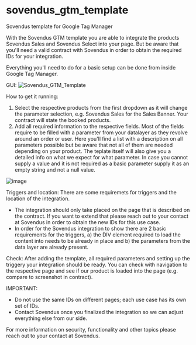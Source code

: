 # sovendus_gtm_template
Sovendus template for Google Tag Manager

With the Sovendus GTM template you are able to integrate the products Sovendus Sales and Sovendus Select into your page.
But be aware that you'll need a valid contract with Sovendus in order to obtain the required IDs for your integration.

Everything you'll need to do for a basic setup can be done from inside Google Tag Manager.

GUI:
![Sovendus_GTM_Template](https://user-images.githubusercontent.com/81681270/115350511-7dffca00-a1b5-11eb-9573-c10d2b9cbab0.png)

How to get it running:
1. Select the respective products from the first dropdown as it will change the parameter selection, e.g. Sovendus Sales for the Sales Banner.
Your contract will state the booked products.
2. Add all required information to the respective fields. Most of the fields require to be filled with a parameter from your datalayer as they revolve around an order or user.
Here you'll find a list with a description on all parameters possible but be aware that not all of them are needed depending on your product.
The teplate itself will also give you a detailed info on what we expect for what parameter.
In case you cannot supply a value and it is not required as a basic parameter supply it as an empty string and not a null value.

![image](https://user-images.githubusercontent.com/81681270/115351890-059a0880-a1b7-11eb-8307-5de8f7d682c2.png)

Triggers and location:
There are some requiremets for triggers and the location of the integration.
- The integration should only take placed on the page that is described on the contract. If you want to extend that please reach out to your contact at Sovendus in order to obtain the new IDs for this use case.
- In order for the Sovendus integration to show there are 2 basic requirements for the triggers, a) the DIV element required to load the content into needs to be already in place and b) the parameters from the data layer are already present.

Check: 
After adding the template, all required parameters and setting up the triggery your integration should be ready.
You can check with navigation to the respective page and see if our product is loaded into the page (e.g. compare to screenshot in contract).

IMPORTANT: 
- Do not use the same IDs on different pages; each use case has its own set of IDs.
- Contact Sovendus once you finalized the integration so we can adjust everything else from our side. 

For more information on security, functionality and other topics please reach out to your contact at Sovendus.
